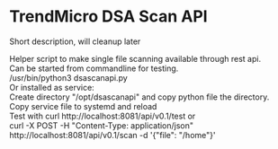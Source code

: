 # TrendMicro DSA Scan API  

Short description, will cleanup later

Helper script to make single file scanning available through rest api.  
Can be started from commandline for testing.  
/usr/bin/python3 dsascanapi.py  
Or installed as service:  
Create directory "/opt/dsascanapi" and copy python file the directory.  
Copy service file to systemd and reload  
Test with curl http://localhost:8081/api/v0.1/test or  
curl -X POST -H "Content-Type: application/json" http://localhost:8081/api/v0.1/scan -d '{"file": "/home"}'  
